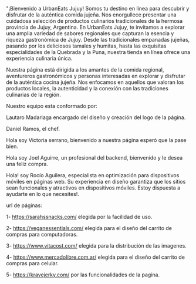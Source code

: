 "¡Bienvenido a UrbanEats Jujuy! Somos tu destino en línea para descubrir y disfrutar de la auténtica comida jujeña. Nos enorgullece presentar una cuidadosa selección de productos culinarios tradicionales de la hermosa provincia de Jujuy, Argentina.
En UrbanEats Jujuy, te invitamos a explorar una amplia variedad de sabores regionales que capturan la esencia y riqueza gastronómica de Jujuy. Desde las tradicionales empanadas jujeñas, pasando por los deliciosos tamales y humitas, hasta las exquisitas especialidades de la Quebrada y la Puna, nuestra tienda en línea ofrece una experiencia culinaria única.

Nuestra página está dirigida a los amantes de la comida regional, aventureros gastronómicos y personas interesadas en explorar y disfrutar de la auténtica cocina jujeña. Nos enfocamos en aquellos que valoran los productos locales, la autenticidad y la conexión con las tradiciones culinarias de la región.

Nuestro equipo esta conformado por:

Lautaro Madariaga encargado del diseño y creación del logo de la página.

Daniel Ramos, el chef.

Hola soy Victoria serrano, bienvenido a nuestra página esperó que la pase bien.

Hola soy Joel Aguirre, un profesional del backend, bienvenido y le desea una feliz compra.

Hola! soy Rocío Aguilera, especialista en optimización para dispositivos móviles en páginas web. Su experiencia en diseño  garantiza que los sitios sean funcionales y atractivos en dispositivos móviles. Estoy dispuesta a ayudarte en lo que necesites!.

url de páginas:

1- https://sarahssnacks.com/ elegida por la facilidad de uso.

2- https://veganessentials.com/ elegida para el diseño del carrito de compras para computadoras.

3- https://www.vitacost.com/ elegida para la distribución de las imagenes.

4- https://www.mercadolibre.com.ar/ elegida para el diseño del carrito de compras para celular.

5- https://kravejerky.com/ por las funcionalidades de la pagina.
